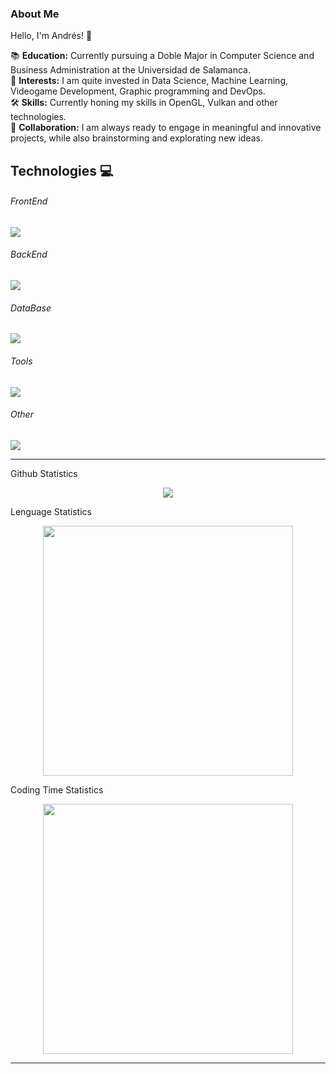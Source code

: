 ### About Me

Hello, I'm Andrés! 👋
 
📚 **Education:** Currently pursuing a Doble Major in Computer Science and Business Administration at the Universidad de Salamanca.
<br>
💼 **Interests:** I am quite invested in Data Science, Machine Learning, Videogame Development, Graphic programming and DevOps. 
<br>
🛠 **Skills:** Currently honing my skills in OpenGL, Vulkan and other technologies.
<br>
🤝 **Collaboration:** I am always ready to engage in meaningful and innovative projects, while also brainstorming and explorating new ideas.
<br>

## Technologies 💻
<p align="center">
  <h6>FrontEnd</h6>
  <a href="https://skillicons.dev">
    <img src="https://skillicons.dev/icons?i=react,vue,js,css,html" />
  </a>
</p>
<p align="center">
  <h6>BackEnd</h6>
  <a href="https://skillicons.dev">
    <img src="https://skillicons.dev/icons?i=py,c,c++,java" />
  </a>
</p>
<p align="center">
  <h6>DataBase</h6>
  <a href="https://skillicons.dev">
    <img src="https://skillicons.dev/icons?i=mysql,mongodb" />
  </a>
</p>
<p align="center">
  <h6>Tools</h6>
  <a href="https://skillicons.dev">
    <img src="https://skillicons.dev/icons?i=git,discord,jest,figma,flutter,docker,postman,githubactions" />
  </a>
</p>
<p align="center">
  <h6>Other</h6>
  <a href="https://skillicons.dev">
    <img src="https://skillicons.dev/icons?i=linux,bash,cs" />
  </a>
</p>

<hr>
<detail>
  <summary>Github Statistics</summary>
  <p align="center">
    <img src="https://github-readme-stats.vercel.app/api?username=lgomez15&show_icons=true&theme=dark">
  </p>
</detail>
<detail>
  <summary>Lenguage Statistics</summary>
  <p align="center">
<img src="https://wakatime.com/share/@018bc494-6fbe-45e3-acf0-9b1495c1e243/ad633720-3a25-431d-99ed-e743ba44aa54.svg" height=400 />
  </p>
</detail>
<detail>
  <summary>Coding Time Statistics</summary>
  <p align="center">
<img src="https://wakatime.com/share/@018bc494-6fbe-45e3-acf0-9b1495c1e243/98869343-eed5-4ef1-b10b-b076f119c2a2.svg" height=400 />
  </p>
</detail>

<hr>
<!--START_SECTION:waka-->

<!--END_SECTION:waka-->
